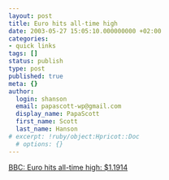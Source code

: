 ```yaml
---
layout: post
title: Euro hits all-time high
date: 2003-05-27 15:05:10.000000000 +02:00
categories:
- quick links
tags: []
status: publish
type: post
published: true
meta: {}
author:
  login: shanson
  email: papascott-wp@gmail.com
  display_name: PapaScott
  first_name: Scott
  last_name: Hanson
# excerpt: !ruby/object:Hpricot::Doc
  # options: {}
---
```

<p><a title="Bad news for export-dependent Germany" href="http://news.bbc.co.uk/2/hi/business/2939566.stm">BBC: Euro hits all-time high: $1.1914</a></p>
